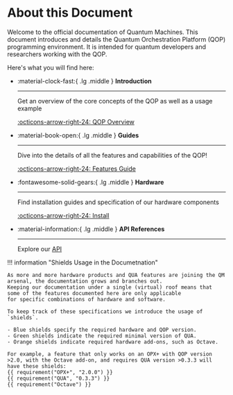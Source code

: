 
# About this Document

Welcome to the official documentation of Quantum Machines.
This document introduces and details the Quantum Orchestration Platform (QOP) programming environment.
It is intended for quantum developers and researchers working with the QOP.

Here's what you will find here: 

<div class="grid cards" markdown>

-   :material-clock-fast:{ .lg .middle } __Introduction__

    ---

    Get an overview of the core concepts of the QOP as well as a usage example  

    [:octicons-arrow-right-24: QOP Overview](./qm-qua-sdk/docs/Introduction/qop_overview.md)

-   :material-book-open:{ .lg .middle } __Guides__

    ---

    Dive into the details of all the features and capabilities of the QOP!

    [:octicons-arrow-right-24: Features Guide](./qm-qua-sdk/docs/Guides/opx+installation.md)

-   :fontawesome-solid-gears:{ .lg .middle } __Hardware__

    ---

    Find installation guides and specification of our hardware components 

    [:octicons-arrow-right-24: Install](./qm-qua-sdk/docs/Hardware/opx+installation.md)

-   :material-information:{ .lg .middle } __API References__

    ---

    Explore our [API](./qm-qua-sdk/docs/Hardware/opx+installation.md)

[comment]: <> (    [:octicons-arrow-right-24: API]&#40;./qm-qua-sdk/docs/Hardware/opx+installation.md&#41;)

</div>

!!! information "Shields Usage in the Documetnation"

    As more and more hardware products and QUA features are joining the QM arsenal, the documentation grows and branches out.
    Keeping our documentation under a single (virtual) roof means that some of the features documented here are only applicable
    for specific combinations of hardware and software.

    To keep track of these specifications we introduce the usage of `shields`.

    - Blue shields specify the required hardware and QOP version.
    - Green shields indicate the required minimal version of QUA.
    - Orange shields indicate required hardware add-ons, such as Octave.

    For example, a feature that only works on an OPX+ with QOP version >2.0, with the Octave add-on, and requires QUA version >0.3.3 will have these shields:
    {{ requirement("OPX+", "2.0.0") }}
    {{ requirement("QUA", "0.3.3") }}
    {{ requirement("Octave") }}
